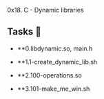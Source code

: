 0x18. C - Dynamic libraries

## Tasks :page_with_curl:

* **0.libdynamic.so, main.h

* **1.1-create_dynamic_lib.sh

* **2.100-operations.so

* **3.101-make_me_win.sh